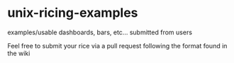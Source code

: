 # unix-ricing-examples
examples/usable dashboards, bars, etc... submitted from users

Feel free to submit your rice via a pull request following the format found in the wiki
